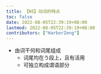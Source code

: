```yaml
---
title: 【N5】动词的特点
toc: false
date: 2022-08-05T22:39:19+08:00
lastmod: 2022-08-05T22:39:19+08:00
contributors: ["HarborZeng"]
---
```


- 由词干何和词尾组成
   - 词尾均在う段上，且有活用
   - 可独立构成谓语部分

